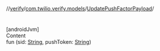 //[verify](../../index.md)/[com.twilio.verify.models](../index.md)/[UpdatePushFactorPayload](index.md)/[<init>](-init-.md)



# <init>  
[androidJvm]  
Content  
fun [<init>](-init-.md)(sid: [String](https://kotlinlang.org/api/latest/jvm/stdlib/kotlin/-string/index.html), pushToken: [String](https://kotlinlang.org/api/latest/jvm/stdlib/kotlin/-string/index.html))  



